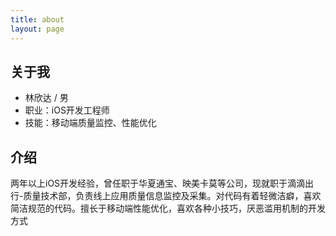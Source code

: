 ```yaml
---
title: about
layout: page
---
```


## 关于我
- 林欣达 / 男
- 职业：iOS开发工程师
- 技能：移动端质量监控、性能优化

## 介绍
两年以上iOS开发经验，曾任职于华夏通宝、映美卡莫等公司，现就职于滴滴出行-质量技术部，负责线上应用质量信息监控及采集。对代码有着轻微洁癖，喜欢简洁规范的代码。擅长于移动端性能优化，喜欢各种小技巧，厌恶滥用机制的开发方式


